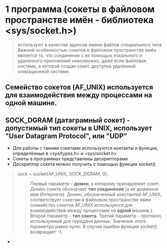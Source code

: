 # 1 программа (сокеты в файловом пространстве имён - библиотека <sys/socket.h>)
> используют в качестве адресов имена файлов специального типа
> Важной особенностью сокетов в файловом пространстве имён является то, что соединение с их помощью локального и удаленного приложений невозможно, даже если файловая система, в которой создан сокет, доступна удаленной операционной системе.
## Семейство сокетов (AF_UNIX) используется для взаимодействия между процессами на **одной** машине.
## SOCK_DGRAM (**датаграмный сокет**) - допустимый тип сокеты в UNIX, использует "User Datagram Protocol", или "UDP"

* Для работы с такими сокетами используются контанты и функции, определённые в <sys/types.h> и <sys/socket.h>
* Сокеты в программах представлены дескрипторами
* Дескриптор сокета можно получить с помощью функции socket()
> sock = socket(AF_UNIX, SOCK_DGRAM, 0);
>> Первый параметр – **домен**, к которому принадлежит сокет. Домен сокета обозначает **тип соединения** (а не доменное имя Интернета). 
Домен, обозначенный константой AF_UNIX, соответствует сокетам в файловом пространстве имен (cемейство сокетов AF_UNIX используется 
для взаимодействия между процессами на **одной** машине.). 
Второй параметр - **тип сокета**.
Третий параметр - протокол, используемый для передачи данных. Значение этого параметра равно нулю. В случае ошибки функция socket() возвращает -1.
* 
